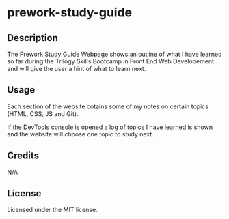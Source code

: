 # prework-study-guide

## Description

The Prework Study Guide Webpage shows an outline of what I have learned so far during the Trilogy Skills Bootcamp in Front End Web Developement and will give the user a hint of what to learn next.

## Usage

Each section of the website cotains some of my notes on certain topics (HTML, CSS, JS and Git).

If the DevTools console is opened a log of topics I have learned is shown and the website will choose one topic to study next.

## Credits

N/A

## License

Licensed under the MIT license.
